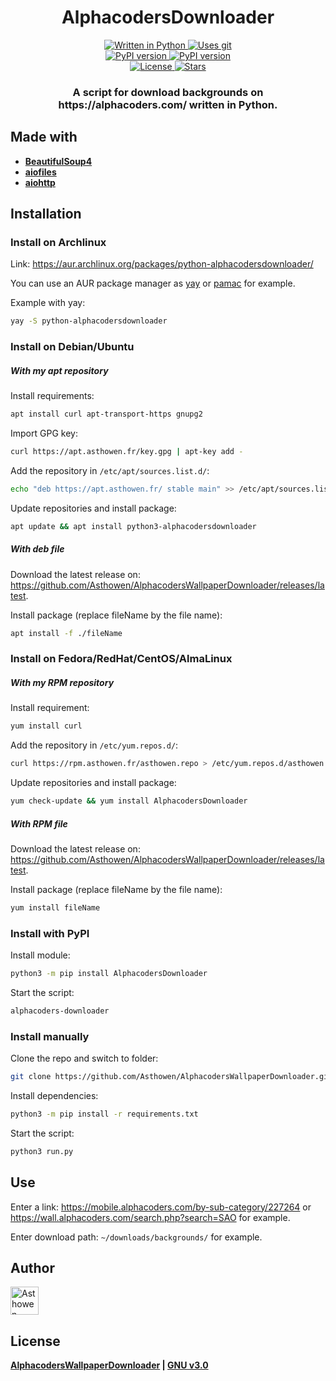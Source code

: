 <h1 align="center">
  AlphacodersDownloader
</h1>
<p align="center">
    <a href="https://www.python.org/">
        <img src="https://img.shields.io/badge/Python-3776AB?style=for-the-badge&logo=python&logoColor=white" alt="Written in Python">
    </a>
    <a href="https://github.com/Asthowen/AlphacodersWallpaperDownloader">
        <img src="https://img.shields.io/badge/Git-F05032?style=for-the-badge&logo=git&logoColor=white" alt="Uses git">
    </a>
    <br>
    <a href="https://pypi.org/project/AlphacodersDownloader/">
        <img src="https://img.shields.io/pypi/v/AlphacodersDownloader?style=for-the-badge" alt="PyPI version">
    </a>
    <a href="https://pypi.org/project/AlphacodersDownloader/">
        <img src="https://img.shields.io/pypi/dd/AlphacodersDownloader?style=for-the-badge" alt="PyPI version">
    </a>
    <br>
    <a href="https://github.com/Asthowen/AlphacodersWallpaperDownloader/blob/main/LICENSE">
        <img src="https://img.shields.io/github/license/Asthowen/AlphacodersWallpaperDownloader?style=for-the-badge" alt="License">
    </a>
    <a href="https://github.com/Asthowen/AlphacodersWallpaperDownloader/stargazers">
        <img src="https://img.shields.io/github/stars/Asthowen/AlphacodersWallpaperDownloader?style=for-the-badge" alt="Stars">
    </a>
</p>
<h3 align="center">
    <strong>A script for download backgrounds on https://alphacoders.com/ written in Python.</strong>
</h3>

## Made with
* [**BeautifulSoup4**](https://pypi.org/project/bs4/)
* [**aiofiles**](https://pypi.org/project/aiofiles/)
* [**aiohttp**](https://pypi.org/project/aiohttp/)

## Installation
### Install on Archlinux
Link: https://aur.archlinux.org/packages/python-alphacodersdownloader/

You can use an AUR package manager as [yay](https://github.com/Jguer/yay) or [pamac](https://gitlab.manjaro.org/applications/pamac/) for example.

Example with yay:
```sh
yay -S python-alphacodersdownloader
```

### Install on Debian/Ubuntu
##### With my apt repository
Install requirements:
```bash
apt install curl apt-transport-https gnupg2
```

Import GPG key:
```bash
curl https://apt.asthowen.fr/key.gpg | apt-key add -
```

Add the repository in `/etc/apt/sources.list.d/`:
```bash
echo "deb https://apt.asthowen.fr/ stable main" >> /etc/apt/sources.list.d/asthowen-packages.list
```

Update repositories and install package:
```bash
apt update && apt install python3-alphacodersdownloader
```

##### With deb file
Download the latest release on: https://github.com/Asthowen/AlphacodersWallpaperDownloader/releases/latest.

Install package (replace fileName by the file name):
```bash
apt install -f ./fileName
```

### Install on Fedora/RedHat/CentOS/AlmaLinux
##### With my RPM repository
Install requirement:
```bash
yum install curl 
```

Add the repository in `/etc/yum.repos.d/`:
```bash
curl https://rpm.asthowen.fr/asthowen.repo > /etc/yum.repos.d/asthowen.repo
```

Update repositories and install package:
```bash
yum check-update && yum install AlphacodersDownloader 
```

##### With RPM file
Download the latest release on: https://github.com/Asthowen/AlphacodersWallpaperDownloader/releases/latest.

Install package (replace fileName by the file name):
```bash
yum install fileName
```

### Install with PyPI
Install module:
```bash
python3 -m pip install AlphacodersDownloader
```

Start the script:
```bash
alphacoders-downloader
```

### Install manually
Clone the repo and switch to folder:
```bash
git clone https://github.com/Asthowen/AlphacodersWallpaperDownloader.git && cd AlphacodersWallpaperDownloader/
```

Install dependencies:
```bash
python3 -m pip install -r requirements.txt
```

Start the script:
```bash
python3 run.py
```

## Use
Enter a link: https://mobile.alphacoders.com/by-sub-category/227264 or https://wall.alphacoders.com/search.php?search=SAO for example.

Enter download path: `~/downloads/backgrounds/` for example.

## Author
[<img width="45" src="https://avatars3.githubusercontent.com/u/59535754?s=400&u=48aecdd175dd2dd8867ae063f1973b64d298220b&v=4" alt="Asthowen">](https://github.com/Asthowen)

## License
**[AlphacodersWallpaperDownloader](https://github.com/Asthowen/AlphacodersWallpaperDownloader) | [GNU v3.0](https://github.com/Asthowen/AlphacodersWallpaperDownloader/blob/main/LICENSE)**